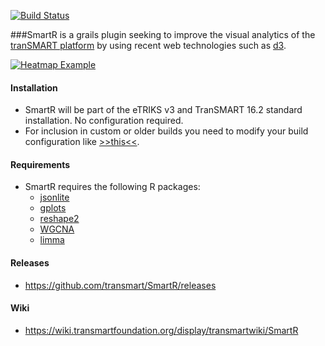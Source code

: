 [![Build Status](https://travis-ci.org/transmart/SmartR.svg?branch=master)](https://travis-ci.org/transmart/SmartR)

###SmartR is a grails plugin seeking to improve the visual analytics of the [tranSMART platform](https://github.com/transmart/transmartApp) by using recent web technologies such as [d3](http://d3js.org/).

[![Heatmap Example](https://imgur.com/WGFV2kD)](https://youtu.be/Gg0AdYt77Cs)

#### Installation
- SmartR will be part of the eTRIKS v3 and TranSMART 16.2 standard installation. No configuration required.
- For inclusion in custom or older builds you need to modify your build configuration like  [>>this<<](https://github.com/transmart/transmartApp/commit/a781506f06d6ffb38cba307ed13879cb35e22056).

#### Requirements
- SmartR requires the following R packages:
  - [jsonlite](https://cran.r-project.org/web/packages/jsonlite/index.html)
  - [gplots](https://cran.r-project.org/web/packages/gplots/index.html)
  - [reshape2](https://cran.r-project.org/web/packages/reshape2/index.html)
  - [WGCNA](https://cran.r-project.org/web/packages/WGCNA/index.html)
  - [limma](https://bioconductor.org/packages/release/bioc/html/limma.html)
  
#### Releases
- https://github.com/transmart/SmartR/releases

#### Wiki
- https://wiki.transmartfoundation.org/display/transmartwiki/SmartR
